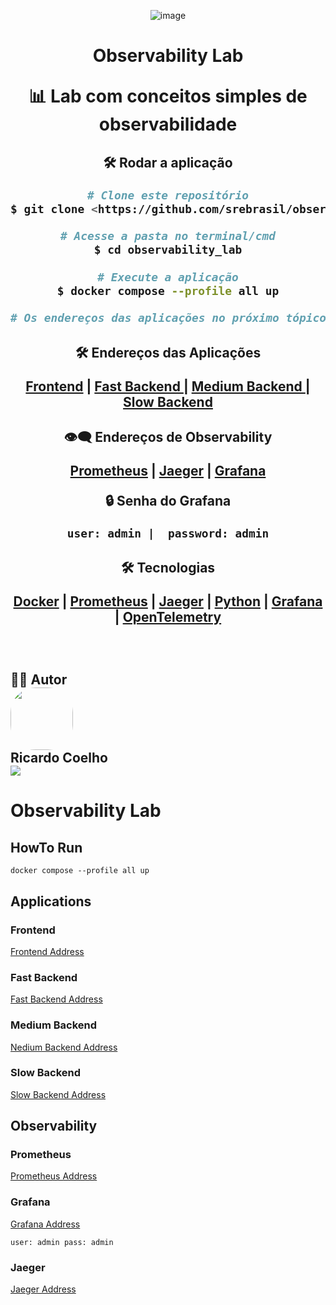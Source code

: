 <div align="center">

![image](https://user-images.githubusercontent.com/75628046/196457254-08f40047-2a69-49b6-bb61-a7203645c9a0.png) 
<h1>Observability Lab 
<p align="center"> 📊 Lab com conceitos simples de observabilidade</p>


<h2> 🛠 Rodar a aplicação

```bash
# Clone este repositório
$ git clone <https://github.com/srebrasil/observability_lab.git>

# Acesse a pasta no terminal/cmd
$ cd observability_lab

# Execute a aplicação
$ docker compose --profile all up

# Os endereços das aplicações no próximo tópico 
```
<h2> 🛠 Endereços das Aplicações

[Frontend](http://localhost:4000/api/v1/frontend) | 
[Fast Backend ](http://localhost:4001/api/v1/calc/sum/1/2) |
[Medium Backend ](http://localhost:4002/api/v1/calc/sum/1/2) |
[Slow Backend ](http://localhost:4003/api/v1/calc/sum/1/2)
<br>
<h2>👁‍🗨 Endereços de Observability

[Prometheus](http://localhost:9090/) |
[Jaeger](http://localhost:16686/) |
[Grafana](http://localhost:3000/)
<br>

<p> 🔒 Senha do Grafana
<br>

`
user: admin | 
password: admin
`
<br>

<h2> 🛠 Tecnologias

[Docker](https://www.docker.com/) | [Prometheus](https://prometheus.io/) | [Jaeger](https://www.jaegertracing.io/) | [Python](https://www.python.org/) | [Grafana](https://grafana.com/) | [OpenTelemetry](https://opentelemetry.io/)

<br>

</div>

<h2> 👨‍💻 Autor
<br>
<a><img style="border-radius: 40%;"src="https://user-images.githubusercontent.com/75628046/196470758-b66cdb31-f044-4fc6-a781-d8b0d2a82813.png"width="100px;" alt=""/>
<br>
Ricardo Coelho
<br>
<a href="https://br.linkedin.com/in/rcsousa1" target="_blank"><img src="https://img.shields.io/badge/-LinkedIn-%230077B5?style=for-the-badge&logo=linkedin&logoColor=white" target="_blank"></a>

# Observability Lab

## HowTo Run

`
docker compose --profile all up
`

## Applications

### Frontend

[Frontend Address](http://localhost:4000/api/v1/frontend)

### Fast Backend

[Fast Backend Address](http://localhost:4001/api/v1/calc/sum/1/2)

### Medium Backend

[Nedium Backend Address](http://localhost:4002/api/v1/calc/sum/1/2)

### Slow Backend

[Slow Backend Address](http://localhost:4003/api/v1/calc/sum/1/2)

## Observability

### Prometheus

[Prometheus Address](http://localhost:9090/)

### Grafana

[Grafana Address](http://localhost:3000/)

`
user: admin
pass: admin
`

### Jaeger

[Jaeger Address](http://localhost:16686/)

